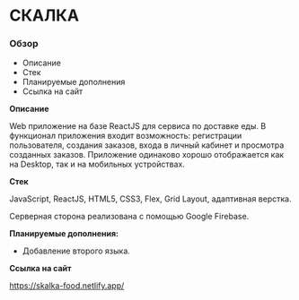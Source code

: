 # СКАЛКА

### Обзор
* Описание
* Стек
* Планируемые дополнения
* Ссылка на сайт

**Описание**

Web приложение на базе ReactJS для сервиса по доставке еды. В функционал приложения входит возможность: регистрации пользователя, создания заказов, входа в личный кабинет и просмотра созданных заказов. Приложение одинаково хорошо отображается как на Desktop, так и на мобильных устройствах.

**Стек**

JavaScript, ReactJS, HTML5, CSS3, Flex, Grid Layout, адаптивная верстка.

Серверная сторона реализована с помощью Google Firebase.

**Планируемые дополнения:**
- Добавление второго языка.

**Ссылка на сайт**

https://skalka-food.netlify.app/